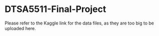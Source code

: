 # DTSA5511-Final-Project

Please refer to the Kaggle link for the data files, as they are too big to be uploaded here.
